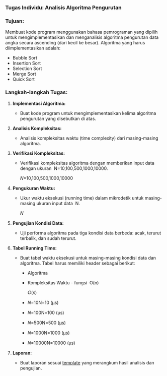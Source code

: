 ### Tugas Individu: Analisis Algoritma Pengurutan

### Tujuan:

Membuat kode program menggunakan bahasa pemrograman yang dipilih untuk mengimplementasikan dan menganalisis algoritma pengurutan data angka secara ascending (dari kecil ke besar). Algoritma yang harus diimplementasikan adalah:

- Bubble Sort
- Insertion Sort
- Selection Sort
- Merge Sort
- Quick Sort

### Langkah-langkah Tugas:

1. **Implementasi Algoritma:**
    - Buat kode program untuk mengimplementasikan kelima algoritma pengurutan yang disebutkan di atas.
2. **Analisis Kompleksitas:**
    - Analisis kompleksitas waktu (time complexity) dari masing-masing algoritma.
3. **Verifikasi Kompleksitas:**
    - Verifikasi kompleksitas algoritma dengan memberikan input data dengan ukuran  N=10,100,500,1000,10000.
        
        𝑁=10,100,500,1000,10000
        
4. **Pengukuran Waktu:**
    - Ukur waktu eksekusi (running time) dalam mikrodetik untuk masing-masing ukuran input data  N.
        
        𝑁
        
5. **Pengujian Kondisi Data:**
    - Uji performa algoritma pada tiga kondisi data berbeda: acak, terurut terbalik, dan sudah terurut.
6. **Tabel Running Time:**
    - Buat tabel waktu eksekusi untuk masing-masing kondisi data dan algoritma. Tabel harus memiliki header sebagai berikut:
        - Algoritma
        - Kompleksitas Waktu - fungsi  O(n)
            
            𝑂(𝑛)
            
        - 𝑁=10N=10 (μs)
        - 𝑁=100N=100 (μs)
        - 𝑁=500N=500 (μs)
        - 𝑁=1000N=1000 (μs)
        - 𝑁=10000N=10000 (μs)
7. **Laporan:**
    - Buat laporan sesuai [template](https://docs.google.com/document/d/1PUqxsxqgNC72Fa1xF0DONwt6b525fwNnF4uAU3eWGqQ/edit) yang merangkum hasil analisis dan pengujian.
